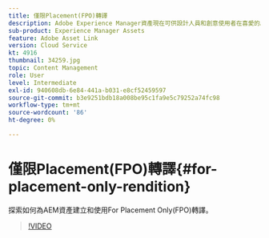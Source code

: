 ```yaml
---
title: 僅限Placement(FPO)轉譯
description: Adobe Experience Manager資產現在可供設計人員和創意使用者在喜愛的Adobe Creative Cloud案頭應用程式中使用。 Adobe Creative Cloud企業版的Adobe資產連結擴充功能可擴充搜尋和瀏覽、排序、預覽、上傳資產、結帳、修改、簽入及檢視AEM資產的中繼資料，這些功能可在Adobe Photoshop、InDesign和Illustrator等Creative Cloud工具中使用。
sub-product: Experience Manager Assets
feature: Adobe Asset Link
version: Cloud Service
kt: 4916
thumbnail: 34259.jpg
topic: Content Management
role: User
level: Intermediate
exl-id: 940608db-6e84-441a-b031-e8cf52459597
source-git-commit: b3e9251bdb18a008be95c1fa9e5c79252a74fc98
workflow-type: tm+mt
source-wordcount: '86'
ht-degree: 0%

---
```


# 僅限Placement(FPO)轉譯{#for-placement-only-rendition}

探索如何為AEM資產建立和使用For Placement Only(FPO)轉譯。

>[!VIDEO](https://video.tv.adobe.com/v/34259?quality=12&learn=on)
